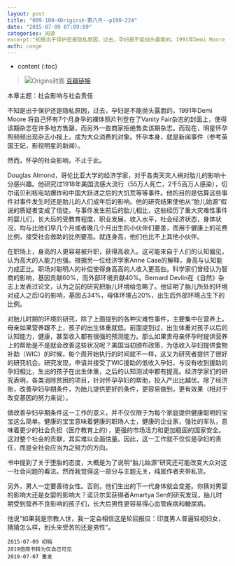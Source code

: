 ```yaml
---
layout: post
title: "009-100-《Origins》-第八月--p198-224"
date: "2015-07-09 07:09:09"
categories: 阅读
excerpt:"知是出于保护还是隐私原因，过去，孕妇是不能抛头露面的。1991年Demi Moore 将自己怀有7个月身孕的裸体照片刊登在了Vanity Fair杂志的封面上，使得该期杂志在许多地方售罄，而另外一些商家拒绝售卖该期杂志。而现在，明星怀孕照频频出现杂志小报上，成为大众消费的对象。怀孕本身，就是新闻事件（参考英国王妃，影视明星的新闻）..."
auth: conge
---
```

* content
{:toc}

> ![Origins封面](/assets/images/阅读/118382-2d4776dafbd75c36.jpg)
> [豆瓣链接](http://book.douban.com/subject/6566550/)

本章主题：社会影响与社会责任

不知是出于保护还是隐私原因，过去，孕妇是不能抛头露面的。1991年Demi Moore 将自己怀有7个月身孕的裸体照片刊登在了Vanity Fair杂志的封面上，使得该期杂志在许多地方售罄，而另外一些商家拒绝售卖该期杂志。而现在，明星怀孕照频频出现杂志小报上，成为大众消费的对象。怀孕本身，就是新闻事件（参考英国王妃，影视明星的新闻）。

然而，怀孕的社会影响，不止于此。

Douglas Almond，哥伦比亚大学的经济学家，对于各类天灾人祸对胎儿的影响十分感兴趣。他研究过1918年美国流感大流行（55万人死亡，2千5百万人感染），切尔诺贝利核电站爆炸和中国大跃进之后的大饥荒等等事件。他的目的是估算这些事件对事件发生时还是胎儿的人们成年后的影响。他的研究结果使他从“胎儿始源”假说的质疑者变成了信徒。与事件发生前后的胎儿相比，这些经历了重大灾难性事件的婴儿们，长大后的受教育程度，职业发展，收入水平，社会经济状态，身体状况，均与比他们早几个月或者晚几个月出生的小伙伴们要差，而用于健康上的花费比例，接受社会救助的比例要高。就连身高，他们也比不上其他小伙伴。

在职场上，身高的人更容易被升职，获得高收入。这可能来自于人们的认知偏见，认为高大的人能力也强。根据另一位经济学家Anne Case的解释，身高与认知能力成正比。职场对聪明人的补偿使得身高高的人收入更高些。科学家们曾经认为智商的影响，基因贡献60%，而外部环境贡献40%。Bernard Devlin在《自然》杂志上发表过论文，认为之前的研究把胎儿环境给忽略了。他证明了胎儿所处的环境对成人之后IQ的影响，基因占34%，母体环境占20%，出生后外部环境占生下的比例。

对胎儿时期的环境的研究，除了上面提到的各种灾难性事件，主要集中在营养上。母亲如果营养跟不上，孩子的出生体重就低。前面提到过，出生体重对孩子以后的认知能力，健康，甚至收入都有很强的预测能力。那么如果贵母亲怀孕时提供营养上的帮助是不是就会改善这些状况呢？美国当初颁布政策，为低收入孕妇提供食物补助（WIC）的时候，每个周开始执行的时间就不一样，这又为研究者提供了很好的研究机会。研究发现，申请并接受了WIC援助的低收入孕妇，与没有收到援助的孕妇相比，生出的孩子在出生体重，之后的认知测试中都有提高。经济学家们的研究表明，各类消除贫困的项目，针对怀孕孕妇的帮助，投入产出比越优。除了经济账，改善孕妇孕期条件，为胎儿提供更好的条件，更容易做到，更有效果（相对于改变基因的努力来说）。

做改善孕妇孕期条件这一工作的意义，并不仅仅限于为每个家庭提供健康聪明的宝宝这么简单。健康的宝宝意味着健康的职场人士，健康的企业家，强壮的军队，意味着更少的社会负担（医疗教育上的），更强的市场活力和更加稳固的国家安全。这对整个社会的贡献，其实难以全面估量。因此，这一工作就不仅仅是孕妇的责任，而是全社会应当为之努力的方向。

书中提到了关于堕胎的态度，大概是为了说明“胎儿始源”研究还可能改变大众对这一社会问题的看法。然而我觉得这一部分与主题无关，纯属作者夹带私货。

另外，男人一定要善待女性。否则，他们生出的下一代身体就会变差。你猜对男婴的影响大还是女婴的影响大？诺贝尔奖获得者Amartya Sen的研究发现，胎儿时期受到营养不良影响的孩子们，长大后男性更容易得心血管疾病和糖尿病。

他说“如果我是宗教人世，我一定会相信这是轮回报应：印度男人普遍轻视妇女，猜猜怎么样，到头来受苦的还是男性”。

```
2015-07-09 初稿
2019倍简书转为仅自己可见
2019-07-07 重发
```
